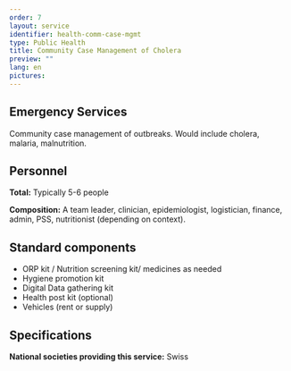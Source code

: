 ```yaml
---
order: 7
layout: service
identifier: health-comm-case-mgmt
type: Public Health
title: Community Case Management of Cholera 
preview: ""
lang: en
pictures:
---
```


## Emergency Services

Community case management of outbreaks.  Would include cholera, malaria, malnutrition.

## Personnel

**Total:** Typically 5-6 people

**Composition:** A team leader, clinician, epidemiologist, logistician, finance, admin, PSS, nutritionist (depending on context).

## Standard components

- ORP kit / Nutrition screening kit/ medicines as needed
- Hygiene promotion kit 
- Digital Data gathering kit 
- Health post kit (optional)
- Vehicles (rent or supply) 

## Specifications

**National societies providing this service:** Swiss
